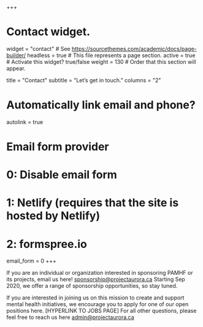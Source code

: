 +++
# Contact widget.
widget = "contact"  # See https://sourcethemes.com/academic/docs/page-builder/
headless = true  # This file represents a page section.
active = true  # Activate this widget? true/false
weight = 130  # Order that this section will appear.

title = "Contact"
subtitle = "Let’s get in touch."
columns = "2"

# Automatically link email and phone?
autolink = true

# Email form provider
#   0: Disable email form
#   1: Netlify (requires that the site is hosted by Netlify)
#   2: formspree.io
email_form = 0
+++

If you are an individual or organization interested in sponsoring PAMHF or its projects, email us here!
[sponsorship@projectaurora.ca](mailto:sponsorship@projectaurora.ca)
Starting Sep 2020, we offer a range of sponsorship opportunities, so stay tuned.

If you are interested in joining us on this mission to create and support mental health initiatives, we encourage you to apply for one of our open positions here. [HYPERLINK TO JOBS PAGE]
For all other questions, please feel free to reach us here
[admin@projectaurora.ca](mailto:admin@projectaurora.ca)
